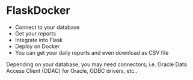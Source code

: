 # FlaskDocker

- Connect to your database
- Get your reports
- Integrate into Flask
- Deploy on Docker
- You can get your daily reports and even download as CSV file

Depending on your database, you may need connectors; i.e. Oracle Data Access Client (ODAC) for Oracle, ODBC drivers, etc..


